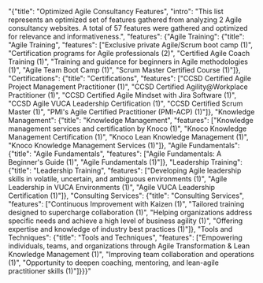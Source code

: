 "{\"title\": \"Optimized Agile Consultancy Features\", \"intro\": \"This list represents an optimized set of features gathered from analyzing 2 Agile consultancy websites. A total of 57 features were gathered and optimized for relevance and informativeness.\", \"features\": {\"Agile Training\": {\"title\": \"Agile Training\", \"features\": [\"Exclusive private Agile/Scrum boot camp (1)\", \"Certification programs for Agile professionals (2)\", \"Certified Agile Coach Training (1)\", \"Training and guidance for beginners in Agile methodologies (1)\", \"Agile Team Boot Camp (1)\", \"Scrum Master Certified Course (1)\"]}, \"Certifications\": {\"title\": \"Certifications\", \"features\": [\"CCSD Certified Agile Project Management Practitioner (1)\", \"CCSD Certified Agility@Workplace Practitioner (1)\", \"CCSD Certified Agile Mindset with Jira Software (1)\", \"CCSD Agile VUCA Leadership Certification (1)\", \"CCSD Certified Scrum Master (1)\", \"PMI's Agile Certified Practitioner (PMI-ACP) (1)\"]}, \"Knowledge Management\": {\"title\": \"Knowledge Management\", \"features\": [\"Knowledge management services and certification by Knoco (1)\", \"Knoco Knowledge Management Certification (1)\", \"Knoco Lean Knowledge Management (1)\", \"Knoco Knowledge Management Services (1)\"]}, \"Agile Fundamentals\": {\"title\": \"Agile Fundamentals\", \"features\": [\"Agile Fundamentals: A Beginner's Guide (1)\", \"Agile Fundamentals (1)\"]}, \"Leadership Training\": {\"title\": \"Leadership Training\", \"features\": [\"Developing Agile leadership skills in volatile, uncertain, and ambiguous environments (1)\", \"Agile Leadership in VUCA Environments (1)\", \"Agile VUCA Leadership Certification (1)\"]}, \"Consulting Services\": {\"title\": \"Consulting Services\", \"features\": [\"Continuous Improvement with Kaizen (1)\", \"Tailored training designed to supercharge collaboration (1)\", \"Helping organizations address specific needs and achieve a high level of business agility (1)\", \"Offering expertise and knowledge of industry best practices (1)\"]}, \"Tools and Techniques\": {\"title\": \"Tools and Techniques\", \"features\": [\"Empowering individuals, teams, and organizations through Agile Transformation & Lean Knowledge Management (1)\", \"Improving team collaboration and operations (1)\", \"Opportunity to deepen coaching, mentoring, and lean-agile practitioner skills (1)\"]}}}"